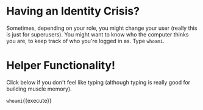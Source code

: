 # Having an Identity Crisis?

Sometimes, depending on your role, you might change your user (really this is just for superusers). You might want to know who the computer thinks you are, to keep track of who you're logged in as. Type `whoami`.

# Helper Functionality!

Click below if you don't feel like typing (although typing is really good for building muscle memory).

`whoami`{{execute}}
